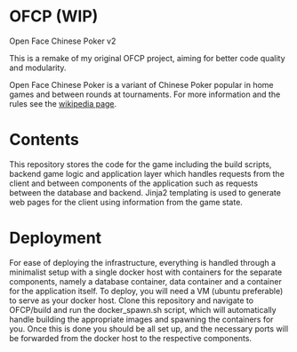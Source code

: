 # OFCP (WIP)
Open Face Chinese Poker v2 

This is a remake of my original OFCP project, aiming for better code quality and modularity. 

Open Face Chinese Poker is a variant of Chinese Poker popular in home games and between rounds at tournaments. For more information and the rules see the [wikipedia page](https://en.wikipedia.org/wiki/Open-face_Chinese_poker).

# Contents

This repository stores the code for the game including the build scripts, backend game logic and application layer which handles requests from the client and between components of the application such as requests between the database and backend. Jinja2 templating is used to generate web pages for the client using information from the game state. 

# Deployment

For ease of deploying the infrastructure, everything is handled through a minimalist setup with a single docker host with containers for the separate components, namely a database container, data container and a container for the application itself. To deploy, you will need a VM (ubuntu preferable) to serve as your docker host. Clone this repository and navigate to OFCP/build and run the docker_spawn.sh script, which will automatically handle building the appropriate images and spawning the containers for you. Once this is done you should be all set up, and the necessary ports will be forwarded from the docker host to the respective components.

